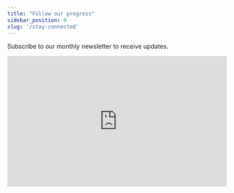 ```yaml
---
title: "Follow our progress"
sidebar_position: 9
slug: '/stay-connected'
---
```


Subscribe to our monthly newsletter to receive updates.

<iframe src="https://openbeta.substack.com/embed" width="100%" height="300" style={{ border: "1px solid #EEE", background: "white" }} frameBorder="0" scrolling="no"></iframe>
